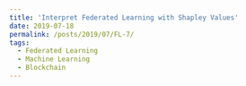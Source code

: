 ```yaml
---
title: 'Interpret Federated Learning with Shapley Values'
date: 2019-07-18
permalink: /posts/2019/07/FL-7/
tags:
  - Federated Learning
  - Machine Learning
  - Blockchain
---
```

